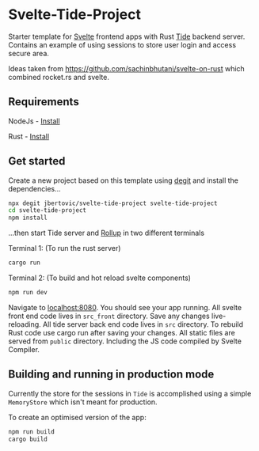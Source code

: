 # Svelte-Tide-Project

Starter template for [Svelte](https://svelte.dev) frontend apps with Rust [Tide](https://docs.rs/tide/latest/tide/) backend server.  Contains an example of using sessions to store user login and access secure area.

Ideas taken from https://github.com/sachinbhutani/svelte-on-rust which combined rocket.rs and svelte.


## Requirements

NodeJs - [Install](https://nodejs.org/en/download/)

Rust  - [Install](https://www.rust-lang.org/tools/install) 


## Get started
Create a new project based on this template using [degit](https://github.com/Rich-Harris/degit) and 
install the dependencies...

```bash
npx degit jbertovic/svelte-tide-project svelte-tide-project
cd svelte-tide-project
npm install
```

...then start Tide server and [Rollup](https://rollupjs.org) in two different terminals 

Terminal 1: (To run the rust server)
```bash
cargo run  
```
Terminal 2: (To build and hot reload svelte components)
```bash
npm run dev  
```

Navigate to [localhost:8080](http://localhost:8080). You should see your app running. 
All svelte front end code lives in `src_front` directory. Save any changes live-reloading.
All tide server back end code lives in `src` directory. To rebuild Rust code use cargo run after saving your changes. 
All static files are served from `public` directory. Including the JS code compiled by Svelte Compiler.


## Building and running in production mode

Currently the store for the sessions in `Tide` is accomplished using a simple `MemoryStore` which isn't meant for production.

To create an optimised version of the app:

```bash
npm run build
cargo build
```
